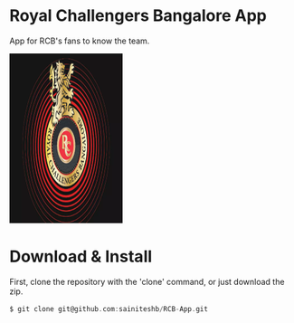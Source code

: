 # Royal Challengers Bangalore App

App for RCB's fans to know the team.

<img src="https://github.com/sainiteshb/RCB-App/blob/main/assets/readme.png"  width = 200 height = 300/>

# Download & Install
First, clone the repository with the 'clone' command, or just download the zip.
```C
$ git clone git@github.com:sainiteshb/RCB-App.git
```
 


